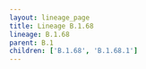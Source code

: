 ```yaml
---
layout: lineage_page
title: Lineage B.1.68
lineage: B.1.68
parent: B.1
children: ['B.1.68', 'B.1.68.1']
---
```

